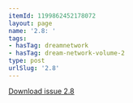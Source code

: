 ```yaml
---
itemId: 1199862452178072
layout: page
name: '2.8: '
tags:
- hasTag: dreamnetwork
- hasTag: dream-network-volume-2
type: post
urlSlug: '2.8'
---
```

<a href="files/pdfs/Volume_2/2.8-Dream-Network-Bulletin-Vol.2-No.8.pdf" download="">Download issue 2.8</a>